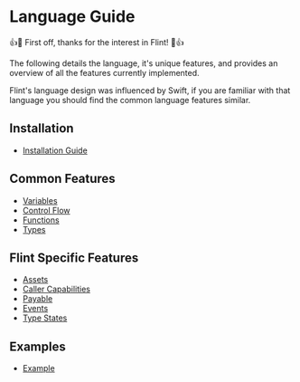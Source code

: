 # Language Guide


:+1::tada: First off, thanks for the interest in Flint! :tada::+1:

The following details the language, it's unique features, and provides an overview of all the features currently implemented.

Flint's language design was influenced by Swift, if you are familiar with that language you should find the common language features similar.

## Installation
- [Installation Guide](installation.md)

## Common Features
- [Variables](variables.md)
- [Control Flow](control_flow.md)
- [Functions](functions.md)
- [Types](types.md)


## Flint Specific Features
- [Assets](assets.md)
- [Caller Capabilities](caller_capabilities.md)
- [Payable](payable.md)
- [Events](events.md)
- [Type States](type_states.md)

## Examples
- [Example](examples.md)
